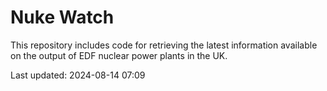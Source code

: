 # Nuke Watch

This repository includes code for retrieving the latest information available on the output of EDF nuclear power plants in the UK.

Last updated: 2024-08-14 07:09